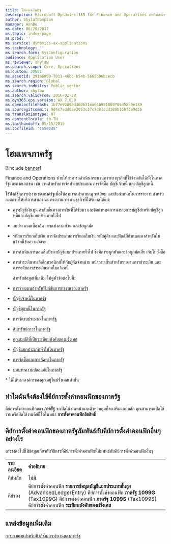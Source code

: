 ```yaml
---
title: โฮมเพจภาครัฐ
description: Microsoft Dynamics 365 for Finance and Operations ช่วยให้สามารถดำเนินกระบวนการทางธุรกิจที่ใช้ร่วมกันได้ทั้งในภาครัฐและภาคเอกชน เช่น งานสำหรับการจัดทำงบประมาณ การจัดซื้อ บัญชีเจ้าหนี้ และบัญชีลูกหนี้
author: ShylaThompson
manager: AnnBe
ms.date: 06/20/2017
ms.topic: index-page
ms.prod: ''
ms.service: dynamics-ax-applications
ms.technology: ''
ms.search.form: SysConfiguration
audience: Application User
ms.reviewer: shylaw
ms.search.scope: Core, Operations
ms.custom: 20691
ms.assetid: 391a6899-7011-40bc-b54b-5665b06bcecb
ms.search.region: Global
ms.search.industry: Public sector
ms.author: shylaw
ms.search.validFrom: 2016-02-28
ms.dyn365.ops.version: AX 7.0.0
ms.openlocfilehash: 1b77e9289bd360631ea646951809705d58c9e189
ms.sourcegitcommit: 9d4c7edd0ae2053c37c7d81cdd180b16bf3a9d3b
ms.translationtype: HT
ms.contentlocale: th-TH
ms.lasthandoff: 05/15/2019
ms.locfileid: "1550245"
---
```

# <a name="public-sector-home-page"></a>โฮมเพจภาครัฐ

[!include [banner](../includes/banner.md)]

Finance and Operations ช่วยให้สามารถดำเนินกระบวนการทางธุรกิจที่ใช้ร่วมกันได้ทั้งในภาครัฐและภาคเอกชน เช่น งานสำหรับการจัดทำงบประมาณ การจัดซื้อ บัญชีเจ้าหนี้ และบัญชีลูกหนี้ 

ใช้ฟังก์ชันการทำงานของภาครัฐเพื่อให้สามารถทำตามกฎ ระเบียบ และข้อกำหนดในการรายงานสำหรับองค์กรที่ให้บริการสาธารณะ กระบวนการทางธุรกิจที่ได้รับผลได้แก่: 

- การบัญชีเงินทุน ลำดับชั้นทางการเงินที่ได้รับมา และข้อกำหนดการลงรายการบัญชีสำหรับบัญชีลูกหนี้และบัญชีแยกประเภททั่วไป
- งบประมาณเบื้องต้น การแบ่งตามส่วน และข้อผูกมัด
- รหัสการเรียกเก็บเงิน การจัดประเภทการเรียกเก็บเงิน รหัสคู่ค้า และฟิลด์ที่กำหนดเองสำหรับใบแจ้งหนี้ข้อความอิสระ
- การดำเนินการตอนสิ้นปีของบัญชีแยกประเภททั่วไป ซึ่งมีภาระผูกพันและข้อผูกมัดเกี่ยวกับใบสั่งซื้อ
- การชำระเงินทางอิเล็กทรอนิกส์ให้กับผู้จัดจำหน่าย หน้าลายเซ็นสำหรับรายงานการชำระเงิน และการระงับการชำระเงินตามใบแจ้งหนี้

  สำหรับข้อมูลเพิ่มเติม ให้ดูหัวข้อต่อไปนี้:

- [การวางแผนสำหรับฟังก์ชันการทำงานของภาครัฐ](plan-public-sector-functionality.md)
- [บัญชีเจ้าหนี้ในภาครัฐ](accounts-payable-public-sector.md)
- [บัญชีลูกหนี้ในภาครัฐ](accounts-receivable-public-sector.md)
- [การจัดงบประมาณในภาครัฐ](budgeting-public-sector.md)
- [สินทรัพย์ถาวรในภาครัฐ](fixed-asset-public-sector.md)
- [คุณสมบัติที่เป็นระเบียบบังคับของฝรั่งเศส](../localizations/emea-fra-public-sector-accounting.md)
- [บัญชีแยกประเภททั่วไปในภาครัฐ](general-ledger-public-sector.md)
- [การจัดซื้อและการจัดหาในภาครัฐ](procurement-sourcing-public-sector.md)
- [บทบาทความปลอดภัยในภาครัฐ](security-roles-public-sector.md)

\* ใช้ได้หากองค์กรของคุณอยู่ในฝรั่งเศสเท่านั้น

## <a name="why-do-i-need-the-public-sector-configuration-key"></a>ทำไมฉันจึงต้องใช้คีย์การตั้งค่าคอนฟิกของภาครัฐ
คีย์การตั้งค่าคอนฟิกของ **ภาครัฐ** จะเปิดใช้งานหน้าและตัวควบคุมที่จะเสริมแอปหลัก คุณสามารถเปิดใช้งานหรือปิดใช้งานคีย์นี้ได้ในหน้า **การตั้งค่าคอนฟิกลิขสิทธิ์**

## <a name="how-does-the-public-sector-configuration-key-relate-to-other-configuration-keys"></a>คีย์การตั้งค่าคอนฟิกของภาครัฐสัมพันธ์กับคีย์การตั้งค่าคอนฟิกอื่นๆ อย่างไร
ตารางต่อไปนี้มีข้อมูลเกี่ยวกับวิธีการที่คีย์การตั้งค่าคอนฟิกนี้สัมพันธ์กับคีย์การตั้งค่าคอนฟิกอื่นๆ

|            |                                                                                                                                                                                                                     |
|------------|---------------------------------------------------------------------------------------------------------------------------------------------------------------------------------------------------------------------|
| **รายละเอียด** | **คำอธิบาย**                                                                                                                                                                                                     |
| คีย์หลัก | ไม่มี                                                                                                                                                                                                                |
| คีย์รอง | คีย์การตั้งค่าคอนฟิก **รายการข้อมูลบัญชีแยกประเภทขั้นสูง** (AdvancedLedgerEntry) คีย์การตั้งค่าคอนฟิก **ภาครัฐ 1099G** (Tax1099G) คีย์การตั้งค่าคอนฟิก **ภาครัฐ 1099S** (Tax1099S) คีย์การตั้งค่าคอนฟิก **ระเบียบบังคับของฝรั่งเศส** |


<a name="additional-resources"></a>แหล่งข้อมูลเพิ่มเติม
--------

[การวางแผนสำหรับฟังก์ชันการทำงานของภาครัฐ](plan-public-sector-functionality.md)



